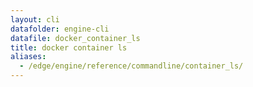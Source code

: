 ```yaml
---
layout: cli
datafolder: engine-cli
datafile: docker_container_ls
title: docker container ls
aliases:
  - /edge/engine/reference/commandline/container_ls/
---
```

<!--
This page is automatically generated from Docker's source code. If you want to
suggest a change to the text that appears here, open a ticket or pull request
in the source repository on GitHub:

https://github.com/docker/cli
-->


